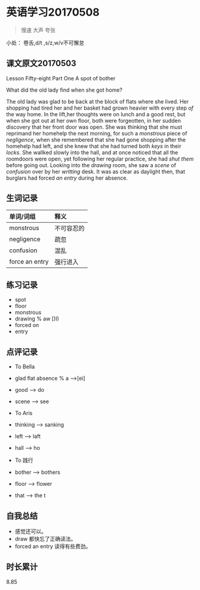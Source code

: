 # 英语学习20170508

> 慢速 大声 夸张

小处： 卷舌,d/t ,s/z,w/v不可懈怠

## 课文原文20170503

Lesson Fifty-eight   Part One  A spot of bother 

What did the old lady find when she got home?

The old lady was glad to be back at the block of flats where she lived.
Her shopping had tired her and her basket had grown heavier with every step _of_ the way home.
In the lift,her thoughts were on lunch and a good rest, but when she got out at her own floor, both were forgeotten, in her sudden discovery that her front door was open.
She was thinking that she must reprimand her homehelp the next morning, for such a _monstrous_ piece of _negligence_, when she remembered that she had gone shopping after the homehelp had left, and she knew that she had turned both _keys_ in their _locks_.
She wallked slowly into the hall, and at once noticed that all the roomdoors were open, yet following her regular practice, she had _shut them_ before going out.
Looking into the _drawing_ room, she saw a _scene_ of _confusion_ over by her _writting_ desk.
It was as clear as daylight then, that burglars had forced _an entry_ during her absence.

## 生词记录
| 单词/词组 | 释义  |
| :-----| :------|
| monstrous | 不可容忍的 |
| negligence | 疏忽 |
| confusion | 混乱 |
| force an entry | 强行进入 |

## 练习记录
* spot 
* floor
* monstrous
* drawing % aw [)I)
* forced on
* entry

## 点评记录
* To Bella
 * glad flat absence % a -->[ei] 
 * good --> do
 * scene --> see

* To Aris
 * thinking --> sanking
 * left --> laft
 * hall --> ho

* To 践行
 * bother --> bothers
 * floor --> flower
 * that --> the t
  
## 自我总结
* 感觉还可以。
* draw 都快忘了正确读法。
* forced an entry 读得有些费劲。

## 时长累计
8.85
